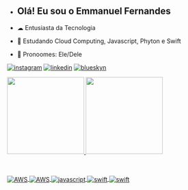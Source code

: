 - ## Olá! Eu sou o Emmanuel Fernandes

- ☁ Entusiasta da Tecnologia 
- 🌱 Estudando Cloud Computing, Javascript, Phyton e Swift 
- 🤔 Pronoomes: Ele/Dele
 
[![instagram](https://img.shields.io/badge/Instagram-E4405F?style=for-the-badge&logo=instagram&logoColor=white)](https://www.instagram.com/emmanuelfernandesdepaula/) 
[![linkedin](https://img.shields.io/badge/LinkedIn-0077B5?style=for-the-badge&logo=linkedin&logoColor=white)](https://www.linkedin.com/in/emmanuel-fernandes-de-paula-170403-efp/)
[![blueskyn](https://img.shields.io/badge/Bluesky-1DA1F2?style=for-the-badge&logo=bluesky&logoColor=white)](https://staging.bsky.app/profile/emmanuelfernandes.bsky.social)
 
  
 
 <div>
  <a href="https://github.com/rafaballerini">
  <img height="180em" src="https://github-readme-stats.vercel.app/api?username=EmmanuelFernandes&show_icons=true&theme=dark&include_all_commits=true&count_private=true"/>
 <img height="180em" src="https://github-readme-stats.vercel.app/api/top-langs/?username=EmmanuelFernandes&theme=dark"/>
 </div>

 ##

<div stile= "display; inline_block"><br/> 
 <img align="center" alt="AWS" src="https://img.shields.io/badge/Amazon_AWS-232F3E?style=for-the-badge&logo=amazon-aws&logoColor=white" />
 <img align="center" alt="AWS" src="https://img.shields.io/badge/Python-14354C?style=for-the-badge&logo=python&logoColor=white" />
 <img align="center" alt="javascript" src="https://img.shields.io/badge/JavaScript-323330?style=for-the-badge&logo=javascript&logoColor=F7DF1E" />
 <img align="center" alt="swift" src="https://img.shields.io/badge/Swift-FA7343?style=for-the-badge&logo=swift&logoColor=white" />
<img align="center" alt="swift" src="https://img.shields.io/badge/Amazon_AWS-FF9900?style=for-the-badge&logo=amazonaws&logoColor=white" />
</div>
